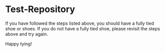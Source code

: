 # Test-Repository
<p> If you have followed the steps listed above, you should have a fully tied shoe or shoes. If you do not have a fully tied shoe, please revisit the steps above and try again. </p>
Happy tying! </p>
